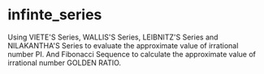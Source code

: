 # infinte_series
Using VIETE'S Series, WALLIS'S Series, LEIBNITZ'S Series and NILAKANTHA'S Series to evaluate the approximate value of irrational number PI. And Fibonacci Sequence to calculate the approximate value of irrational number GOLDEN RATIO.
